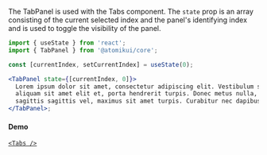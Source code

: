 The TabPanel is used with the Tabs component. The `state` prop is an array consisting of the current selected index and the panel's identifying index and is used to toggle the visibility of the panel.

```jsx
import { useState } from 'react';
import { TabPanel } from '@atomikui/core';

const [currentIndex, setCurrentIndex] = useState(0);

<TabPanel state={[currentIndex, 0]}>
  Lorem ipsum dolor sit amet, consectetur adipiscing elit. Vestibulum sem elit,
  aliquam sit amet elit et, porta hendrerit turpis. Donec metus nulla, aliquam
  sagittis sagittis vel, maximus sit amet turpis. Curabitur nec dapibus quam.
</TabPanel>;
```

#### Demo

[`<Tabs />`](https://www.atomikui.com/#/Content/Tabs)
